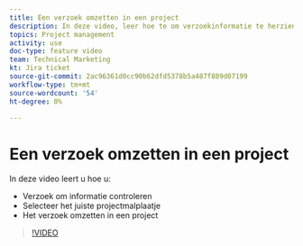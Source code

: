 ```yaml
---
title: Een verzoek omzetten in een project
description: In deze video, leer hoe te om verzoekinformatie te herzien, het juiste projectmalplaatje te selecteren, het verzoek in een project om te zetten.
topics: Project management
activity: use
doc-type: feature video
team: Technical Marketing
kt: Jira ticket
source-git-commit: 2ac96361d0cc90b62dfd5378b5a487f889d07199
workflow-type: tm+mt
source-wordcount: '54'
ht-degree: 0%

---
```


# Een verzoek omzetten in een project

In deze video leert u hoe u:

* Verzoek om informatie controleren
* Selecteer het juiste projectmalplaatje
* Het verzoek omzetten in een project

>[!VIDEO](https://video.tv.adobe.com/v/335083/?quality=12)
